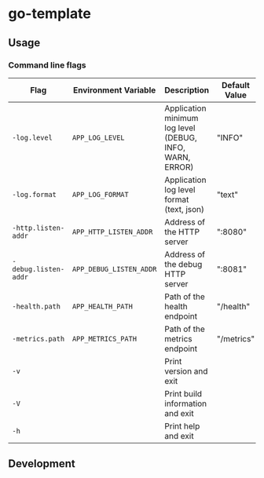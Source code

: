 # go-template

<!-- put some description here -->

## Usage

<!-- instructions about how to use -->

### Command line flags

| Flag            | Environment Variable    | Description                                              | Default Value |
| --------------- | ----------------------- | -------------------------------------------------------- | ------------- |
| `-log.level`    | `APP_LOG_LEVEL`         | Application minimum log level (DEBUG, INFO, WARN, ERROR) | "INFO"        |
| `-log.format`   | `APP_LOG_FORMAT`        | Application log level format (text, json)                | "text"        |
| `-http.listen-addr` | `APP_HTTP_LISTEN_ADDR` | Address of the HTTP server                         | ":8080"       |
| `-debug.listen-addr` | `APP_DEBUG_LISTEN_ADDR` | Address of the debug HTTP server                         | ":8081"       |
| `-health.path`  | `APP_HEALTH_PATH`       | Path of the health endpoint                              | "/health"     |
| `-metrics.path` | `APP_METRICS_PATH`      | Path of the metrics endpoint                             | "/metrics"    |
| `-v`            |                         | Print version and exit                                   |               |
| `-V`            |                         | Print build information and exit                         |               |
| `-h`            |                         | Print help and exit                                      |               |

## Development

<!-- instructions about how to contribute -->
